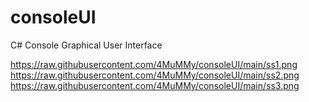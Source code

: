 # consoleUI

C# Console Graphical User Interface

https://raw.githubusercontent.com/4MuMMy/consoleUI/main/ss1.png
https://raw.githubusercontent.com/4MuMMy/consoleUI/main/ss2.png
https://raw.githubusercontent.com/4MuMMy/consoleUI/main/ss3.png
